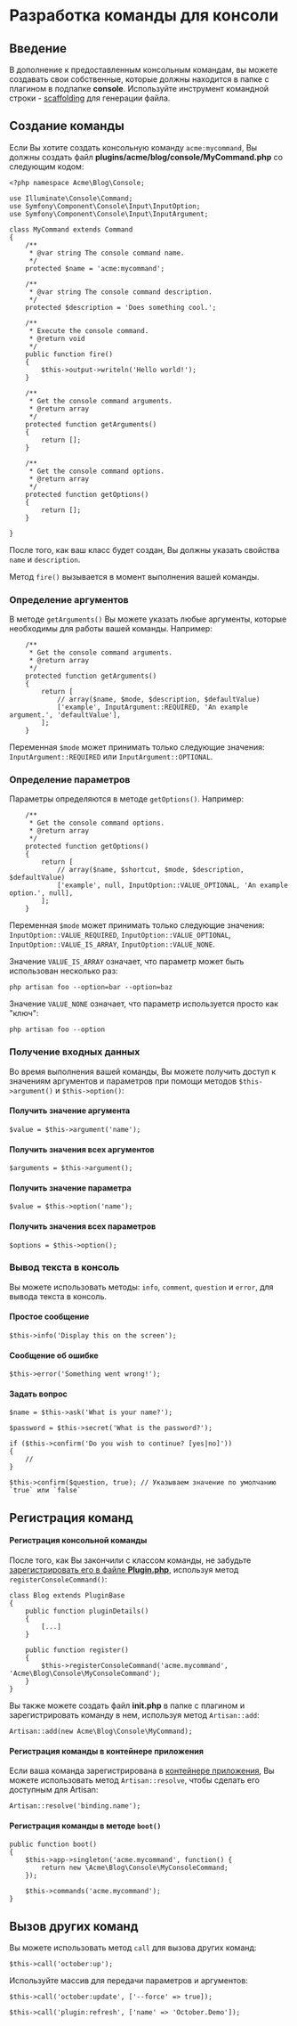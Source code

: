 # Разработка команды для консоли

<a name="introduction" class="anchor"></a>
## Введение

В дополнение к предоставленным консольным командам, вы можете создавать свои собственные, которые должны находится в папке с плагином в подпапке **console**. Используйте инструмент командной строки - [scaffolding](../console/scaffolding.md#scaffold-create-command) для генерации файла.

<a name="building-a-command" class="anchor"></a>
## Создание команды

Если Вы хотите создать консольную команду `acme:mycommand`, Вы должны создать файл **plugins/acme/blog/console/MyCommand.php** со следующим кодом:

    <?php namespace Acme\Blog\Console;

    use Illuminate\Console\Command;
    use Symfony\Component\Console\Input\InputOption;
    use Symfony\Component\Console\Input\InputArgument;

    class MyCommand extends Command
    {
        /**
         * @var string The console command name.
         */
        protected $name = 'acme:mycommand';

        /**
         * @var string The console command description.
         */
        protected $description = 'Does something cool.';

        /**
         * Execute the console command.
         * @return void
         */
        public function fire()
        {
            $this->output->writeln('Hello world!');
        }

        /**
         * Get the console command arguments.
         * @return array
         */
        protected function getArguments()
        {
            return [];
        }

        /**
         * Get the console command options.
         * @return array
         */
        protected function getOptions()
        {
            return [];
        }

    }

После того, как ваш класс будет создан, Вы должны указать свойства `name` и `description`.

Метод `fire()` вызывается в момент выполнения вашей команды.

<a name="defining-arguments" class="anchor"></a>
### Определение аргументов

В методе `getArguments()` Вы можете указать любые аргументы, которые необходимы для работы вашей команды. Например:

        /**
         * Get the console command arguments.
         * @return array
         */
        protected function getArguments()
        {
            return [
                // array($name, $mode, $description, $defaultValue)
                ['example', InputArgument::REQUIRED, 'An example argument.', 'defaultValue'],
            ];
        }

Переменная `$mode` может принимать только следующие значения: `InputArgument::REQUIRED` или `InputArgument::OPTIONAL`.

<a name="defining-options" class="anchor"></a>
### Определение параметров

Параметры определяются в методе `getOptions()`. Например:

        /**
         * Get the console command options.
         * @return array
         */
        protected function getOptions()
        {
            return [
                // array($name, $shortcut, $mode, $description, $defaultValue)
                ['example', null, InputOption::VALUE_OPTIONAL, 'An example option.', null],
            ];
        }

Переменная `$mode` может принимать только следующие значения: `InputOption::VALUE_REQUIRED`, `InputOption::VALUE_OPTIONAL`, `InputOption::VALUE_IS_ARRAY`, `InputOption::VALUE_NONE`.

Значение `VALUE_IS_ARRAY` означает, что параметр может быть использован несколько раз:

    php artisan foo --option=bar --option=baz

Значение `VALUE_NONE` означает, что параметр используется просто как "ключ":

    php artisan foo --option

<a name="retrieving-input" class="anchor"></a>
### Получение входных данных

Во время выполнения вашей команды, Вы можете получить доступ к значениям аргументов и параметров при помощи методов `$this->argument()` и `$this->option()`:

#### Получить значение аргумента

    $value = $this->argument('name');

#### Получить значения всех аргументов

    $arguments = $this->argument();

#### Получить значение параметра

    $value = $this->option('name');

#### Получить значения всех параметров

    $options = $this->option();

<a name="writing-output" class="anchor"></a>
### Вывод текста в консоль

Вы можете использовать методы: `info`, `comment`, `question` и `error`, для вывода текста в консоль.

#### Простое сообщение

    $this->info('Display this on the screen');

#### Сообщение об ошибке

    $this->error('Something went wrong!');

#### Задать вопрос

    $name = $this->ask('What is your name?');

    $password = $this->secret('What is the password?');

    if ($this->confirm('Do you wish to continue? [yes|no]'))
    {
        //
    }

    $this->confirm($question, true); // Указываем значение по умолчанию `true` или `false`

<a name="registering-commands" class="anchor"></a>
## Регистрация команд

#### Регистрация консольной команды

После того, как Вы закончили с классом команды, не забудьте [зарегистрировать его в файле **Plugin.php**](../plugin/registration.md#registration-methods), используя метод `registerConsoleCommand()`:

    class Blog extends PluginBase
    {
        public function pluginDetails()
        {
            [...]
        }

        public function register()
        {
            $this->registerConsoleCommand('acme.mycommand', 'Acme\Blog\Console\MyConsoleCommand');
        }
    }

Вы также можете создать файл **init.php** в папке с плагином и зарегистрировать команду в нем, используя метод `Artisan::add`:

    Artisan::add(new Acme\Blog\Console\MyCommand);

#### Регистрация команды в контейнере приложения

Если ваша команда зарегистрирована в [контейнере приложения](../services/application.md#app-container), Вы можете использовать метод `Artisan::resolve`, чтобы сделать его доступным для Artisan:

    Artisan::resolve('binding.name');

#### Регистрация команды в методе `boot()`

    public function boot()
    {
        $this->app->singleton('acme.mycommand', function() {
            return new \Acme\Blog\Console\MyConsoleCommand;
        });

        $this->commands('acme.mycommand');
    }

<a name="calling-other-commands" class="anchor"></a>
## Вызов других команд

Вы можете использовать метод `call` для вызова других команд:

    $this->call('october:up');

Используйте массив для передачи параметров и аргументов:

    $this->call('october:update', ['--force' => true]);

    $this->call('plugin:refresh', ['name' => 'October.Demo']);
